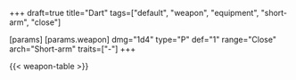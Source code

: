 +++
draft=true
title="Dart"
tags=["default", "weapon", "equipment", "short-arm", "close"]

[params]
  [params.weapon]
    dmg="1d4"
    type="P"
    def="1"
    range="Close"
    arch="Short-arm"
    traits=["-"]
+++

{{< weapon-table >}}


